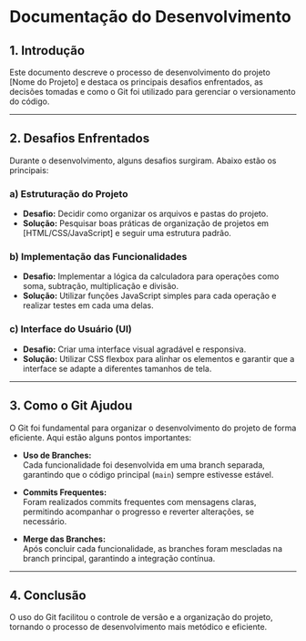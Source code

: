 # Documentação do Desenvolvimento

## 1. Introdução
Este documento descreve o processo de desenvolvimento do projeto [Nome do Projeto] e destaca os principais desafios enfrentados, as decisões tomadas e como o Git foi utilizado para gerenciar o versionamento do código.

---

## 2. Desafios Enfrentados
Durante o desenvolvimento, alguns desafios surgiram. Abaixo estão os principais:

### a) Estruturação do Projeto
- **Desafio:** Decidir como organizar os arquivos e pastas do projeto.
- **Solução:** Pesquisar boas práticas de organização de projetos em [HTML/CSS/JavaScript] e seguir uma estrutura padrão.

### b) Implementação das Funcionalidades
- **Desafio:** Implementar a lógica da calculadora para operações como soma, subtração, multiplicação e divisão.
- **Solução:** Utilizar funções JavaScript simples para cada operação e realizar testes em cada uma delas.

### c) Interface do Usuário (UI)
- **Desafio:** Criar uma interface visual agradável e responsiva.
- **Solução:** Utilizar CSS flexbox para alinhar os elementos e garantir que a interface se adapte a diferentes tamanhos de tela.

---

## 3. Como o Git Ajudou
O Git foi fundamental para organizar o desenvolvimento do projeto de forma eficiente. Aqui estão alguns pontos importantes:

- **Uso de Branches:**  
  Cada funcionalidade foi desenvolvida em uma branch separada, garantindo que o código principal (`main`) sempre estivesse estável.

- **Commits Frequentes:**  
  Foram realizados commits frequentes com mensagens claras, permitindo acompanhar o progresso e reverter alterações, se necessário.

- **Merge das Branches:**  
  Após concluir cada funcionalidade, as branches foram mescladas na branch principal, garantindo a integração contínua.

---

## 4. Conclusão
O uso do Git facilitou o controle de versão e a organização do projeto, tornando o processo de desenvolvimento mais metódico e eficiente.
